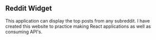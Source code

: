 ## Reddit Widget
This application can display the top posts from any subreddit. I have created this website to practice making React applications as well as consuming API's.
